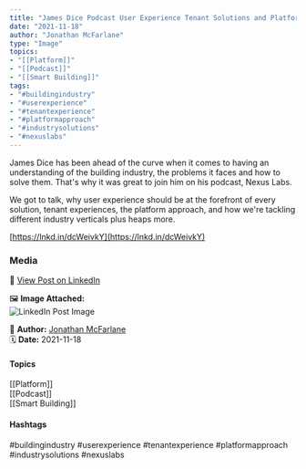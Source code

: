 ```yaml
---
title: "James Dice Podcast User Experience Tenant Solutions and Platform Approach in Building Industry"  
date: "2021-11-18"  
author: "Jonathan McFarlane"  
type: "Image"  
topics:  
- "[[Platform]]"  
- "[[Podcast]]"  
- "[[Smart Building]]"    
tags:  
- "#buildingindustry"  
- "#userexperience"  
- "#tenantexperience"  
- "#platformapproach"  
- "#industrysolutions"  
- "#nexuslabs"  
---
```




James Dice has been ahead of the curve when it comes to having an understanding of the building industry, the problems it faces and how to solve them. That's why it was great to join him on his podcast, Nexus Labs.

We got to talk, why user experience should be at the forefront of every solution, tenant experiences, the platform approach, and how we're tackling different industry verticals plus heaps more.

[https://lnkd.in/dcWeivkY](https://lnkd.in/dcWeivkY)

### Media

🔗 [View Post on LinkedIn](https://www.linkedin.com/feed/update/urn:li:activity:6866970515672727552)  
  
🖼 **Image Attached:**  
![LinkedIn Post Image](https://media.licdn.com/dms/image/v2/C4D22AQEWIeML8FA0sA/feedshare-shrink_800/feedshare-shrink_800/0/1637213352494?e=1744848000&v=beta&t=nele3V2fL7DDdT2bBJ0J0Mhil0VF9d_k60SXYxPjW-g)  
  
👤 **Author:** [Jonathan McFarlane](https://www.linkedin.com/in/jonathanmcfarlane/)  
🗓️ **Date:** 2021-11-18

#### Topics

[[Platform]]  
[[Podcast]]  
[[Smart Building]]  

#### Hashtags

#buildingindustry #userexperience #tenantexperience #platformapproach #industrysolutions #nexuslabs